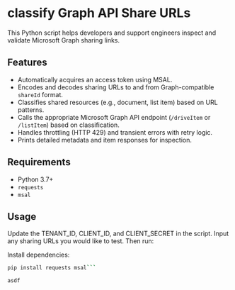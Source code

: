 # classify Graph API Share URLs

This Python script helps developers and support engineers inspect and validate Microsoft Graph sharing links.

## Features

- Automatically acquires an access token using MSAL.
- Encodes and decodes sharing URLs to and from Graph-compatible `shareId` format.
- Classifies shared resources (e.g., document, list item) based on URL patterns.
- Calls the appropriate Microsoft Graph API endpoint (`/driveItem` or `/listItem`) based on classification.
- Handles throttling (HTTP 429) and transient errors with retry logic.
- Prints detailed metadata and item responses for inspection.

## Requirements

- Python 3.7+
- `requests`
- `msal`

## Usage

Update the TENANT_ID, CLIENT_ID, and CLIENT_SECRET in the script. Input any sharing URLs you would like to test. Then run:


Install dependencies:
```bash
pip install requests msal```

asdf


